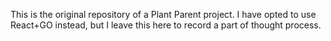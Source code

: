 This is the original repository of a Plant Parent project. I have opted to use React+GO instead, but I leave this here to record a part of thought process.
